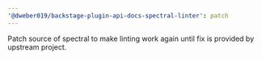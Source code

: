 ```yaml
---
'@dweber019/backstage-plugin-api-docs-spectral-linter': patch
---
```


Patch source of spectral to make linting work again until fix is provided by upstream project.
